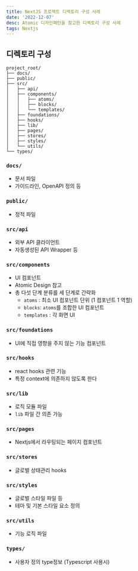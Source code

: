 ```yaml
---
title: NextJS 프로젝트 디렉토리 구성 사례
date: '2022-12-07'
desc: Atomic 디자인패턴을 참고한 디렉토리 구성 사례
tags: Nextjs
---
```


## 디렉토리 구성
```
project_root/ 
├── docs/
├── public/
├── src/
│   ├── api/
│   ├── components/
│   │   ├── atoms/
│   │   ├── blocks/
│   │   └── templates/
│   ├── foundations/
│   ├── hooks/
│   ├── lib/
│   ├── pages/
│   ├── stores/
│   ├── styles/
│   └── utils/
└── types/
```

### `docs/`
- 문서 파일
- 가이드라인, OpenAPI 정의 등

### `public/`
- 정적 파일

### `src/api`
- 외부 API 클라이언트
- 자동생성된 API Wrapper 등

### `src/components`
- UI 컴포넌트
- Atomic Design 참고
- 총 다섯 단계 분류를 세 단계로 간략화
	- `atoms` : 최소 UI 컴포넌트 단위 (1 컴포넌트 1 역할)
	- `blocks`: `atoms`를 조합한 UI 컴포넌트
	- `templates` : 각 화면 UI

### `src/foundations`
-  UI에 직접 영향을 주지 않는 기능 컴포넌트

### `src/hooks`
- react hooks 관련 기능
- 특정 context에 의존하지 않도록 한다

### `src/lib`
- 로직 모듈 파일
- `lib` 파일 간 의존 가능

### `src/pages`
- Nextjs에서 라우팅되는 페이지 컴포넌트

### `src/stores`
- 글로벌 상태관리 hooks

### `src/styles`
- 글로벌 스타일 파일 등
- 테마 및 기본 스타일 요소 정의

### `src/utils`
- 기능 로직 파일

### `types/`
- 사용자 정의 type정보 (Typescript 사용시)

